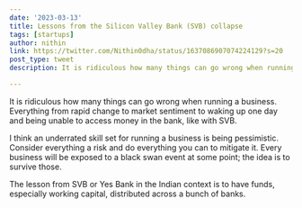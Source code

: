 ```yaml
---
date: '2023-03-13'
title: Lessons from the Silicon Valley Bank (SVB) collapse
tags: [startups]
author: nithin
link: https://twitter.com/Nithin0dha/status/1637086907074224129?s=20
post_type: tweet
description: It is ridiculous how many things can go wrong when running a business...

---
```

It is ridiculous how many things can go wrong when running a business. Everything from rapid change to market sentiment to waking up one day and being unable to access money in the bank, like with SVB. 

I think an underrated skill set for running a business is being pessimistic. Consider everything a risk and do everything you can to mitigate it. Every business will be exposed to a black swan event at some point; the idea is to survive those.

The lesson from SVB or Yes Bank in the Indian context is to have funds, especially working capital, distributed across a bunch of banks.
